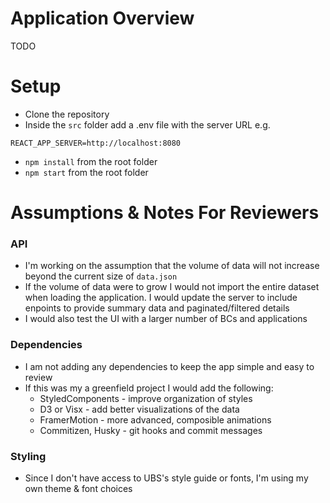 # Application Overview
TODO

# Setup
- Clone the repository
- Inside the `src` folder add a .env file with the server URL e.g.
```
REACT_APP_SERVER=http://localhost:8080
```
- `npm install` from the root folder
- `npm start` from the root folder

# Assumptions & Notes For Reviewers

### API
- I'm working on the assumption that the volume of data will not increase beyond the current size of `data.json`
- If the volume of data were to grow I would not import the entire dataset when loading the application. I would update the server to include enpoints to provide summary data and paginated/filtered details
- I would also test the UI with a larger number of BCs and applications

### Dependencies
- I am not adding any dependencies to keep the app simple and easy to review
- If this was my a greenfield project I would add the following:
  - StyledComponents - improve organization of styles
  - D3 or Visx - add better visualizations of the data
  - FramerMotion - more advanced, composible animations
  - Commitizen, Husky - git hooks and commit messages

### Styling
- Since I don't have access to UBS's style guide or fonts, I'm using my own theme & font choices